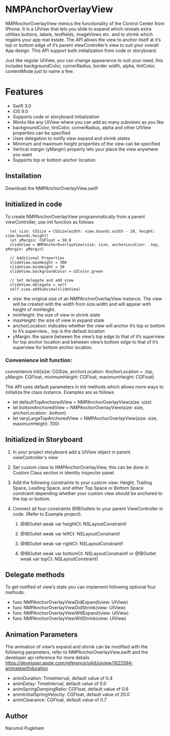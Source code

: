 # NMPAnchorOverlayView

NMPAnchorOverlayView mimics the functionality of the Control Center from iPhone. It is a UIView that lets you slide to expand which reveals extra utilities buttons, labels, textfields, imageViews etc. and to shrink which regains your app real estate. The API allows the view to  anchor itself at it’s top or bottom edge of it’s parent viewController’s view to suit your overall App design. This API support both initialization from code or storyboard.

Just like regular UIView, you can change appearance to suit your need, this includes backgroundColor, cornerRadius, border width, alpha, tintColor, contentMode just to name a few.

# Features
- Swift 3.0
- iOS 9.0 
- Supports code or storyboard initialization
- Works like any UIView where you can add as many subviews as you like
- backgroundColor, tintColor, cornerRadius, alpha and other UIView properties can be specified
- Uses delegation to notify view expand and shrink states
- Minimum and maximum height properties of the view can be specified
- Vertical margin (yMargin) property lets your place the view anywhere you want
- Supports top or bottom anchor location

## Installation
Download the NMPAnchorOverlayView.swift

## Initialized in code
To create NMPAnchorOverlayView programmatically from a parent viewController, use init function as follows

      let size: CGSize = CGSize(width: view.bounds.width - 20, height: view.bounds.height)
      let yMargin: CGFloat = 50.0
      slideView = NMPAnchorOverlayView(size: size, anchorLocation: .top, yMargin: yMargin)
      
      // Additional Properties
      slideView.maxHeight = 300
      slideView.minHeight = 30
      slideView.backgroundColor = UIColor.green

      // Set delegate and add view
      slideView.delegate = self
      self.view.addSubview(slideView)

- size: the original size of an NMPAnchorOverlayView instance. The view will be created with the width from size.width and will appear with height of minHeight. 
- minHeight: the size of view in shrink state
- maxHeight: the size of view in expand state
- anchorLocation: indicates whether the view will anchor it’s top or bottom to it’s superview., .top is the default location
- yMargin: the space between the view’s top edge to that of it’s superview for top anchor location and between view’s bottom edge to that of it’s superview for bottom anchor location. 

### Convenience init function:  
convenience init(size: CGSize, anchorLocation: AnchorLocation = .top, yMargin: CGFloat, minimumHeight: CGFloat, maximumHeight: CGFloat)

The API uses default parameters in init methods which allows more ways to initialize the class instance. Examples are as follows

- let defaultTopAnchoredView = NMPAnchorOverlayView(size: size)
- let bottomAnchoredView = NMPAnchorOverlayView(size: size, anchorLocation: .bottom)
- let veryLargeTopAnchoredView  = NMPAnchorOverlayView(size: size, maximumHeight: 700)

## Initialized in Storyboard

1. In your project storyboard add a UIView object in parent viewController's view
2. Set custom class to NMPAnchorOverlayView, this can be done in Custom Class section in identity inspector panel. 
3. Add the following constraints to your custom view: Height, Trailing Space, Leading Space, and either Top Space or Bottom Space constraint depending whether your custom view should be anchored to the top or bottom. 
4. Connect all four constraints @IBOutlets to your parent ViewController in code. 
(Refer to Example project).

      1.   @IBOutlet weak var heightCt: NSLayoutConstraint!
      2.   @IBOutlet weak var leftCt: NSLayoutConstraint!
      3.   @IBOutlet weak var rightCt: NSLayoutConstraint!

      4. @IBOutlet weak var bottomCt: NSLayoutConstraint! or @IBOutlet weak var topCt: NSLayoutConstraint! 

## Delegate methods
To get notified of view’s state you can implement following optional four methods.

- func NMPAnchorOverlayViewDidExpand(view: UIView)
- func NMPAnchorOverlayViewDidShrink(view: UIView)
- func NMPAnchorOverlayViewWillExpand(view: UIView)
- func NMPAnchorOverlayViewWillShrink(view: UIView)

## Animation Parameters
The animation of view’s expand and shrink can be modified with the following parameters, refer to NMPAnchorOverlayView.swift 
and the developer api reference for more details https://developer.apple.com/reference/uikit/uiview/1622594-animatewithduration
   
- animDuration: TimeInterval, default value of 0.4
- animDelay: TimeInterval, default value of 0.0
- animSpringDampingRatio: CGFloat, default value of 0.6
- animInitialSpringVelocity: CGFloat, default value of 20.0
- animClearance: CGFloat, default value of 0.7

## Author 
Narumol Pugkhem
